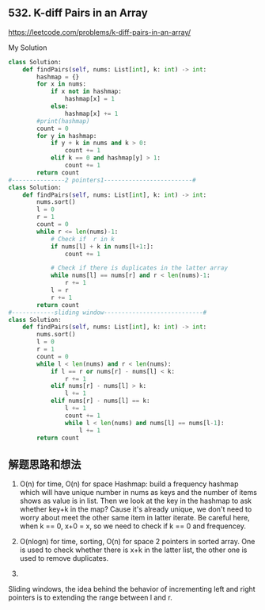 ## 532. K-diff Pairs in an Array

https://leetcode.com/problems/k-diff-pairs-in-an-array/

My Solution

```python
class Solution:
    def findPairs(self, nums: List[int], k: int) -> int:
        hashmap = {}
        for x in nums:
            if x not in hashmap:
                hashmap[x] = 1
            else:
                hashmap[x] += 1
        #print(hashmap)
        count = 0
        for y in hashmap:
            if y + k in nums and k > 0:
                count += 1
            elif k == 0 and hashmap[y] > 1:
                count += 1
        return count
#---------------2 pointers1-------------------------#
class Solution:
    def findPairs(self, nums: List[int], k: int) -> int:
        nums.sort()
        l = 0
        r = 1
        count = 0
        while r <= len(nums)-1:
            # Check if  r in k
            if nums[l] + k in nums[l+1:]:
                count += 1

            # Check if there is duplicates in the latter array
            while nums[l] == nums[r] and r < len(nums)-1:
                r += 1
            l = r
            r += 1
        return count
#------------sliding window----------------------------#
class Solution:
    def findPairs(self, nums: List[int], k: int) -> int:
        nums.sort()
        l = 0
        r = 1
        count = 0
        while l < len(nums) and r < len(nums):
            if l == r or nums[r] - nums[l] < k:
                r += 1
            elif nums[r] - nums[l] > k:
                l += 1
            elif nums[r] - nums[l] == k:
                l += 1
                count += 1
                while l < len(nums) and nums[l] == nums[l-1]:
                    l += 1
        return count
```

## 解题思路和想法
1. O(n) for time, O(n) for space
Hashmap: build a frequency hashmap which will have unique number in nums as keys and the number of items shows as value is in list.
Then we look at the key in the hashmap to ask whether key+k in the map? Cause it's already unique, we don't need to worry about meet the other
same item in latter iterate. Be careful here, when k == 0, x+0 = x, so we need to check if k == 0 and frequencey.

2. O(nlogn) for time, sorting, O(n) for space
2 pointers in sorted array. One is used to check whether there is x+k in the latter list, the other one is used to remove duplicates.

3.
Sliding windows, the idea behind the behavior of incrementing left and right pointers is to extending the range between l and r.
